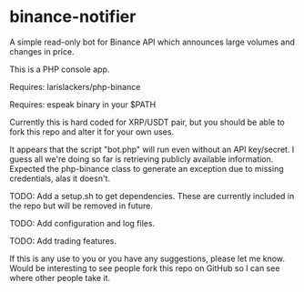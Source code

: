 # binance-notifier
A simple read-only bot for Binance API which announces large volumes and changes in price.

This is a PHP console app.

Requires: larislackers/php-binance

Requires: espeak binary in your $PATH

Currently this is hard coded for XRP/USDT pair, but you should be able to fork this repo and alter it for your own uses.

It appears that the script "bot.php" will run even without an API key/secret. I guess all we're doing so far is retrieving publicly available information. Expected the php-binance class to generate an exception due to missing credentials, alas it doesn't.

TODO: Add a setup.sh to get dependencies. These are currently included in the repo but will be removed in future.

TODO: Add configuration and log files.

TODO: Add trading features.


If this is any use to you or you have any suggestions, please let me know. Would be interesting to see people fork this repo on GitHub so I can see where other people take it.
